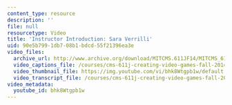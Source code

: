 ```yaml
---
content_type: resource
description: ''
file: null
resourcetype: Video
title: 'Instructor Introduction: Sara Verrilli'
uid: 90e5b799-1db7-08b1-bdcd-55f21396ea3e
video_files:
  archive_url: http://www.archive.org/download/MITCMS.611JF14/MITCMS_611JF14_Sara_Intro_300k.mp4
  video_captions_file: /courses/cms-611j-creating-video-games-fall-2014/29ffbd2d928a5816b84d6b90648746b2_bhk8Wtgpb1w.vtt
  video_thumbnail_file: https://img.youtube.com/vi/bhk8Wtgpb1w/default.jpg
  video_transcript_file: /courses/cms-611j-creating-video-games-fall-2014/19b8d22cf7bf8832864772266bc9a0fd_bhk8Wtgpb1w.pdf
video_metadata:
  youtube_id: bhk8Wtgpb1w
---
```

